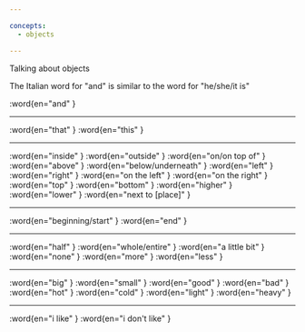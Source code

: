 ```yaml
---

concepts:
  - objects

---
```


Talking about objects

The Italian word for "and" is similar to the word for "he/she/it is"

:word{en="and" }

--------------------------------------------------

:word{en="that" }
:word{en="this" }

--------------------------------------------------

:word{en="inside" }
:word{en="outside" }
:word{en="on/on top of" }
:word{en="above" }
:word{en="below/underneath" }
:word{en="left" }
:word{en="right" }
:word{en="on the left" }
:word{en="on the right" }
:word{en="top" }
:word{en="bottom" }
:word{en="higher" }
:word{en="lower" }
:word{en="next to [place]" }

--------------------------------------------------

:word{en="beginning/start" }
:word{en="end" }

--------------------------------------------------

:word{en="half" }
:word{en="whole/entire" }
:word{en="a little bit" }
:word{en="none" }
:word{en="more" }
:word{en="less" }

--------------------------------------------------

:word{en="big" }
:word{en="small" }
:word{en="good" }
:word{en="bad" }
:word{en="hot" }
:word{en="cold" }
:word{en="light" }
:word{en="heavy" }

--------------------------------------------------

:word{en="i like" }
:word{en="i don't like" }
